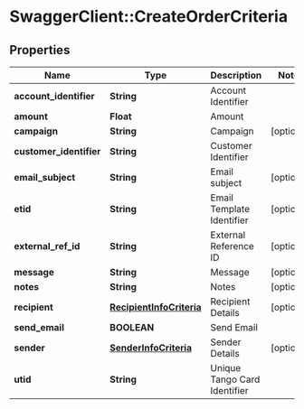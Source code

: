 # SwaggerClient::CreateOrderCriteria

## Properties
Name | Type | Description | Notes
------------ | ------------- | ------------- | -------------
**account_identifier** | **String** | Account Identifier | 
**amount** | **Float** | Amount | 
**campaign** | **String** | Campaign | [optional] 
**customer_identifier** | **String** | Customer Identifier | 
**email_subject** | **String** | Email subject | [optional] 
**etid** | **String** | Email Template Identifier | [optional] 
**external_ref_id** | **String** | External Reference ID | [optional] 
**message** | **String** | Message | [optional] 
**notes** | **String** | Notes | [optional] 
**recipient** | [**RecipientInfoCriteria**](RecipientInfoCriteria.md) | Recipient Details | [optional] 
**send_email** | **BOOLEAN** | Send Email | 
**sender** | [**SenderInfoCriteria**](SenderInfoCriteria.md) | Sender Details | [optional] 
**utid** | **String** | Unique Tango Card Identifier | 


